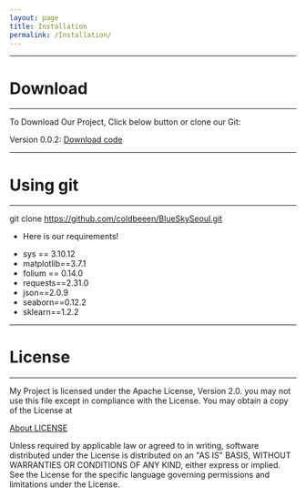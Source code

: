 ```yaml
---
layout: page
title: Installation
permalink: /Installation/
---
```


---
# Download
---
To Download Our Project, Click below button or clone our Git:

Version 0.0.2: [Download code](./code/BlueSkySeoulCode_v0.0.2.ipynb)



---
# Using git
---

git clone https://github.com/coldbeeen/BlueSkySeoul.git

* Here is our requirements!

- sys == 3.10.12
- matplotlib==3.7.1
- folium == 0.14.0
- requests==2.31.0
- json==2.0.9
- seaborn==0.12.2
- sklearn==1.2.2



---
# License
---
My Project is licensed under the Apache License, Version 2.0.
you may not use this file except in compliance with the License.
You may obtain a copy of the License at

   [About LICENSE](http://www.apache.org/licenses/LICENSE-2.0)

Unless required by applicable law or agreed to in writing, software
distributed under the License is distributed on an "AS IS" BASIS,
WITHOUT WARRANTIES OR CONDITIONS OF ANY KIND, either express or implied.
See the License for the specific language governing permissions and
limitations under the License.
